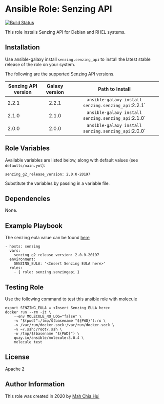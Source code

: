 Ansible Role: Senzing API
=========

[![Build Status](https://travis-ci.com/Senzing/ansible-role-senzingapi.svg?branch=master)](https://travis-ci.com/github/Senzing/ansible-role-senzingapi)

This role installs Senzing API for Debian and RHEL systems.

Installation
--------------

Use ansible-galaxy install `senzing.senzing_api` to install the latest stable release of the role on your system.

The following are the supported Senzing API versions.

| Senzing API version|Galaxy version|Path to Install|
|----------|:-------------:|:-------------:|
|2.2.1|2.2.1|`ansible-galaxy install senzing.senzing_api`:2.2.1`|
|2.1.0|2.1.0|`ansible-galaxy install senzing.senzing_api`:2.1.0`|
|2.0.0|2.0.0|`ansible-galaxy install senzing.senzing_api`:2.0.0`|

Role Variables
--------------

Available variables are listed below, along with default values (see `defaults/main.yml`):

    senzing_g2_release_version: 2.0.0-20197

Substitute the variables by passing in a variable file.

Dependencies
------------

None.

Example Playbook
----------------

The senzing eula value can be found [here](https://github.com/Senzing/knowledge-base/blob/master/lists/environment-variables.md#senzing_accept_eula)

    - hosts: senzing
      vars:
        senzing_g2_release_version: 2.0.0-20197
      environment:
        SENZING_EULA: '<Insert Senzing EULA here>'
      roles:
        - { role: senzing.senzingapi }

Testing Role
----------------
Use the following command to test this ansible role with molecule

```console
export SENZING_EULA = <Insert Senzing EULA here>
docker run --rm -it \
    --env MOLECULE_NO_LOG="false" \
    -v "$(pwd)":/tmp/$(basename "${PWD}"):ro \
    -v /var/run/docker.sock:/var/run/docker.sock \
    -v ~/.ssh:/root/.ssh \
    -w /tmp/$(basename "${PWD}") \
    quay.io/ansible/molecule:3.0.4 \
    molecule test
```

License
-------

Apache 2

Author Information
------------------

This role was created in 2020 by [Mah Chia Hui](https://github.com/mahchiahui)

